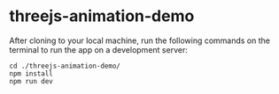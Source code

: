 # threejs-animation-demo

After cloning to your local machine, run the following commands on the terminal to run the app on a development server:

```shell
cd ./threejs-animation-demo/
npm install
npm run dev
```
